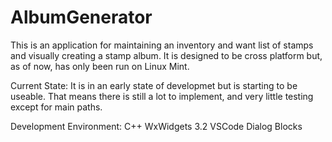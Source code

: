 # AlbumGenerator

This is an application for maintaining an inventory and want list of stamps 
and visually creating a stamp album. It is designed to be cross platform but, 
as of now, has only been run on Linux Mint.

Current State: 
It is in an early state of developmet 
but is starting to be useable. That means there is still a lot to implement, 
and very little testing except for main paths.

Development Environment: 
C++
WxWidgets 3.2
VSCode
Dialog Blocks
